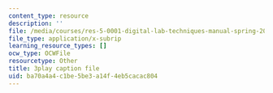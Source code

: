 ```yaml
---
content_type: resource
description: ''
file: /media/courses/res-5-0001-digital-lab-techniques-manual-spring-2007/ba70a4a4c1be5be3a14f4eb5cacac804_AcNtVgOp0bI.vtt
file_type: application/x-subrip
learning_resource_types: []
ocw_type: OCWFile
resourcetype: Other
title: 3play caption file
uid: ba70a4a4-c1be-5be3-a14f-4eb5cacac804
---
```

